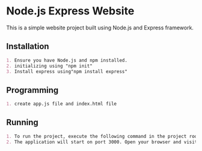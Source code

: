 # Node.js Express Website

This is a simple website project built using Node.js and Express framework.

## Installation

```markdown
1. Ensure you have Node.js and npm installed.
2. initializing using "npm init"
3. Install express using"npm install express"
```
## Programming
```markdown
1. create app.js file and index.html file
```

## Running
```markdown
1. To run the project, execute the following command in the project root directory:  node app.js
2. The application will start on port 3000. Open your browser and visit http://localhost:3000 to view the webpage.
```



